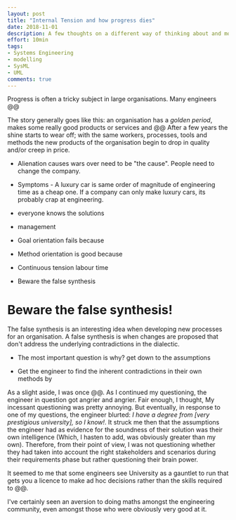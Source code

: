 ```yaml
---
layout: post
title: "Internal Tension and how progress dies"
date: 2018-11-01
description: A few thoughts on a different way of thinking about and modelling Use Cases using SysML/UML.
effort: 10min
tags:
- Systems Engineering
- modelling
- SysML
- UML
comments: true
---
```


Progress is often a tricky subject in large organisations. Many engineers @@

The story generally goes like this: an organisation has a *golden period*, makes some really good products or services and @@ After a few years the shine starts to wear off; with the same workers, processes, tools and methods the new products of the organisation begin to drop in quality and/or creep in price.

- Alienation causes wars over need to be "the cause". People need to change the company.

- Symptoms - A luxury car is same order of magnitude of engineering time as a cheap one. If a company can only make luxury cars, its probably crap at engineering.

- everyone knows the solutions

- management

- Goal orientation fails because
- Method orientation is good because
- Continuous tension labour time
- Beware the false synthesis

# Beware the false synthesis!

The false synthesis is an interesting idea when developing new processes for an organisation. A false synthesis is when changes are proposed that don't address the underlying contradictions in the dialectic.

- The most important question is why? get down to the assumptions

- Get the engineer to find the inherent contradictions in their own methods by

As a slight aside, I was once @@. As I continued my questioning, the engineer in question got angrier and angrier. Fair enough, I thought, My incessant questioning was pretty annoying. But eventually, in response to one of my questions, the engineer blurted: *I have a degree from [very prestigious university], so I know!*. It struck me then that the assumptions the engineer had as evidence for the soundness of their solution was their own intelligence (Which, I hasten to add, was obviously greater than my own). Therefore, from their point of view, I was not questioning whether they had taken into account the right stakeholders and scenarios during their requirements phase but rather questioning their brain power.

It seemed to me that some engineers see University as a gauntlet to run that gets you a licence to make ad hoc decisions rather than the skills required to @@.

I've certainly seen an aversion to doing maths amongst the engineering community, even amongst those who were obviously very good at it.
